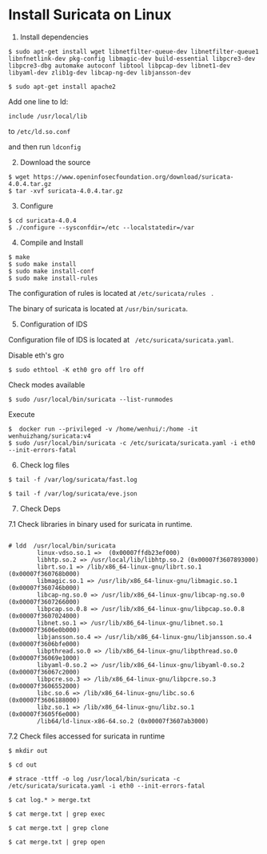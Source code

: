# Install Suricata on Linux 

1. Install dependencies 

```
$ sudo apt-get install wget libnetfilter-queue-dev libnetfilter-queue1 libnfnetlink-dev pkg-config libmagic-dev build-essential libpcre3-dev libpcre3-dbg automake autoconf libtool libpcap-dev libnet1-dev libyaml-dev zlib1g-dev libcap-ng-dev libjansson-dev

$ sudo apt-get install apache2 

```
Add one line to ld:

`include /usr/local/lib`

to `/etc/ld.so.conf`

and then run `ldconfig`


2. Download the source 


```
$ wget https://www.openinfosecfoundation.org/download/suricata-4.0.4.tar.gz
$ tar -xvf suricata-4.0.4.tar.gz
```

3. Configure 

```
$ cd suricata-4.0.4
$ ./configure --sysconfdir=/etc --localstatedir=/var
```

4. Compile and Install

```
$ make
$ sudo make install
$ sudo make install-conf
$ sudo make install-rules
```

The configuration of rules is located at `/etc/suricata/rules ` . 

The binary of suricata is located at `/usr/bin/suricata`.


5. Configuration of IDS

Configuration file of IDS is located at ` /etc/suricata/suricata.yaml`. 

Disable eth's gro

```
$ sudo ethtool -K eth0 gro off lro off
```

Check modes available

```
$ sudo /usr/local/bin/suricata --list-runmodes
```

Execute

```
$  docker run --privileged -v /home/wenhui/:/home -it wenhuizhang/suricata:v4
$ sudo /usr/local/bin/suricata -c /etc/suricata/suricata.yaml -i eth0 --init-errors-fatal
```

6. Check log files 

```
$ tail -f /var/log/suricata/fast.log

$ tail -f /var/log/suricata/eve.json
```

7. Check Deps

7.1 Check libraries in binary used for suricata in runtime. 

```

# ldd  /usr/local/bin/suricata
        linux-vdso.so.1 =>  (0x00007ffdb23ef000)
        libhtp.so.2 => /usr/local/lib/libhtp.so.2 (0x00007f3607893000)
        librt.so.1 => /lib/x86_64-linux-gnu/librt.so.1 (0x00007f360768b000)
        libmagic.so.1 => /usr/lib/x86_64-linux-gnu/libmagic.so.1 (0x00007f360746b000)
        libcap-ng.so.0 => /usr/lib/x86_64-linux-gnu/libcap-ng.so.0 (0x00007f3607266000)
        libpcap.so.0.8 => /usr/lib/x86_64-linux-gnu/libpcap.so.0.8 (0x00007f3607024000)
        libnet.so.1 => /usr/lib/x86_64-linux-gnu/libnet.so.1 (0x00007f3606e0b000)
        libjansson.so.4 => /usr/lib/x86_64-linux-gnu/libjansson.so.4 (0x00007f3606bfe000)
        libpthread.so.0 => /lib/x86_64-linux-gnu/libpthread.so.0 (0x00007f36069e1000)
        libyaml-0.so.2 => /usr/lib/x86_64-linux-gnu/libyaml-0.so.2 (0x00007f36067c2000)
        libpcre.so.3 => /lib/x86_64-linux-gnu/libpcre.so.3 (0x00007f3606552000)
        libc.so.6 => /lib/x86_64-linux-gnu/libc.so.6 (0x00007f3606188000)
        libz.so.1 => /lib/x86_64-linux-gnu/libz.so.1 (0x00007f3605f6e000)
        /lib64/ld-linux-x86-64.so.2 (0x00007f3607ab3000)

```

7.2 Check files accessed for suricata in runtime

```
$ mkdir out

$ cd out

# strace -ttff -o log /usr/local/bin/suricata -c /etc/suricata/suricata.yaml -i eth0 --init-errors-fatal

$ cat log.* > merge.txt

$ cat merge.txt | grep exec

$ cat merge.txt | grep clone

$ cat merge.txt | grep open
```




